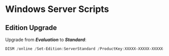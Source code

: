 # Windows Server Scripts

## Edition Upgrade

Upgrade from **_Evaluation_** to **_Standard_**:

```powershell
DISM /online /Set-Edition:ServerStandard /ProductKey:XXXXX-XXXXX-XXXXX-XXXXX-XXXXX /AcceptEula
```